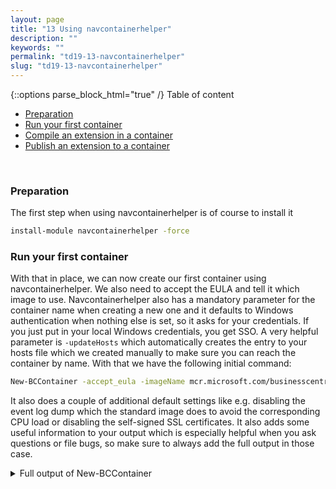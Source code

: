 ```yaml
---
layout: page
title: "13 Using navcontainerhelper"
description: ""
keywords: ""
permalink: "td19-13-navcontainerhelper"
slug: "td19-13-navcontainerhelper"
---
```

{::options parse_block_html="true" /}
Table of content
- [Preparation](#preparation)
- [Run your first container](#run-your-first-container)
- [Compile an extension in a container](#compile-an-extension-in-a-container)
- [Publish an extension to a container](#publish-an-extension-to-a-container)

&nbsp;<br />

### Preparation
The first step when using navcontainerhelper is of course to install it
```bash
install-module navcontainerhelper -force
```

### Run your first container
With that in place, we can now create our first container using navcontainerhelper. We also need to accept the EULA and tell it which image to use. Navcontainerhelper also has a mandatory parameter for the container name when creating a new one and it defaults to Windows authentication when nothing else is set, so it asks for your credentials. If you just put in your local Windows credentials, you get SSO. A very helpful parameter is `-updateHosts` which automatically creates the entry to your hosts file which we created manually to make sure you can reach the container by name. With that we have the following initial command:
```bash
New-BCContainer -accept_eula -imageName mcr.microsoft.com/businesscentral/onprem:ltsc2019 -containerName helper -updateHosts
```
It also does a couple of additional default settings like e.g. disabling the event log dump which the standard image does to avoid the corresponding CPU load or disabling the self-signed SSL certificates. It also adds some useful information to your output which is especially helpful when you ask questions or file bugs, so make sure to always add the full output in those case.
<details><summary markdown="span">Full output of New-BCContainer</summary>
```bash
PS C:\> New-BCContainer -accept_eula -imageName mcr.microsoft.com/businesscentral/onprem:ltsc2019 -containerName helper -updateHosts
NavContainerHelper is version 0.6.4.18
NavContainerHelper is running as administrator
Host is Microsoft Windows Server 2019 Datacenter - ltsc2019
Docker Client Version is 19.03.4
Docker Server Version is 19.03.4
Using image mcr.microsoft.com/businesscentral/onprem:ltsc2019
Creating Container helper
Version: 15.1.37793.0-W1
Style: onprem
Platform: 15.0.37769.0
Generic Tag: 0.0.9.96
Container OS Version: 10.0.17763.805 (ltsc2019)
Host OS Version: 10.0.17763.805 (ltsc2019)
Using locale en-US
Using process isolation
Disabling the standard eventlog dump to container log every 2 seconds (use -dumpEventLog to enable)
Files in C:\ProgramData\NavContainerHelper\Extensions\helper\my:
- AdditionalOutput.ps1
- MainLoop.ps1
- SetupVariables.ps1
- SetupWebClient.ps1
- updatehosts.ps1
Creating container helper from image mcr.microsoft.com/businesscentral/onprem:ltsc2019
b5e012ff2b1a48ffbede7c6ce023a0a993fadac0873b288f5c8c87c8a0d09f58
Waiting for container helper to be ready
Initializing...
Setting host.containerhelper.internal to 172.27.0.1 in container hosts file
Starting Container
Hostname is
PublicDnsName is helper
Using Windows Authentication
Starting Local SQL Server
Starting Internet Information Server
Modifying Service Tier Config File with Instance Specific Settings
Starting Service Tier
Registering event sources
Creating DotNetCore Web Server Instance
Creating http download site
Creating Windows user Verwalter
Setting SA Password and enabling SA
Creating SUPER user
Container IP Address: 172.27.1.1
Container Hostname  :
Container Dns Name  : helper
Web Client          : http://helper/BC/
Dev. Server         : http://helper
Dev. ServerInstance : BC
Setting helper to 172.27.1.1 in host hosts file

Files:
http://helper:8080/al-4.0.194000.vsix

Initialization took 45 seconds
Ready for connections!
Reading CustomSettings.config from helper
Creating Desktop Shortcuts for helper
Container helper successfully created
```
</details>
&nbsp;<br />

When the container is available, you also get helpful shortcuts on your Desktop, which you can use to access the WebClient or get a PowerShell session into the container. You can either use those or enter http://helper/BC to get to the WebClient

### Compile an extension in a container
Navcontainerhelper brings a lot of additional helper functions for dealing with extensions. Whether you are bringing your C/AL code modifications to AL, working on an AL-native project or setting up your CI/CD environment, navcontainerhelper brings useful cmdlets. One such example is the ability to compile an extension in a container. For that, we first need to get an AL extension. The easiest way is to install the AL extension through Visual Studio Code (go to the extensions view and search for "AL") and when it has finished, hit Ctrl+Alt+P and enter "AL: Go". Use the default folder and select target platform 4.0. This will give you a small sample extension and the VS code window will refresh. Hit ESC when asked about your server as we will use navcontainerhelper for compiling our extension.

For the container to be able to access the sources, we need to set up a bind mount for that folder. Therefore, remove the first container, create a second one with a bind mount for our little project and then run the compile command. Note the usage of `-additionalParameters` which is the mechanism of navcontainerhelper to add any parameter to the the actual docker run command it generates.
```bash
Remove-BCContainer -containerName helper
New-BCContainer -accept_eula -imageName mcr.microsoft.com/businesscentral/onprem:ltsc2019 -containerName compile -updateHosts -additionalParameters @("-v c:\users\Verwalter\Documents\AL\ALProject1\:c:\src")
Compile-AppInBCContainer -containerName compile -appProjectFolder c:\users\Verwalter\Documents\AL\ALProject1\
```

<details><summary markdown="span">Full output of removing and creating the container and then compiling the extension</summary>
```bash
PS C:\> Remove-BCContainer -containerName helper
Removing container helper
Removing helper from host hosts file
Removing C:\ProgramData\NavContainerHelper\Extensions\helper
PS C:\> New-BCContainer -accept_eula -imageName mcr.microsoft.com/businesscentral/onprem:ltsc2019 -containerName compile -updateHosts -additionalParameters @("-v c:\users\Verwalter\Documents\AL\ALProject1\:c:\src")
NavContainerHelper is version 0.6.4.18
NavContainerHelper is running as administrator
Host is Microsoft Windows Server 2019 Datacenter - ltsc2019
Docker Client Version is 19.03.4
Docker Server Version is 19.03.4
Using image mcr.microsoft.com/businesscentral/onprem:ltsc2019
Creating Container compile
Version: 15.1.37793.0-W1
Style: onprem
Platform: 15.0.37769.0
Generic Tag: 0.0.9.96
Container OS Version: 10.0.17763.805 (ltsc2019)
Host OS Version: 10.0.17763.805 (ltsc2019)
Using locale en-US
Using process isolation
Disabling the standard eventlog dump to container log every 2 seconds (use -dumpEventLog to enable)
Files in C:\ProgramData\NavContainerHelper\Extensions\compile\my:
- AdditionalOutput.ps1
- MainLoop.ps1
- SetupVariables.ps1
- SetupWebClient.ps1
- updatehosts.ps1
Creating container compile from image mcr.microsoft.com/businesscentral/onprem:ltsc2019
94da85725c4c80f25d8f7209afbdc92cf1a5c178f851df6103e8c774c18c18e9
Waiting for container compile to be ready
Initializing...
Setting host.containerhelper.internal to 172.27.0.1 in container hosts file
Starting Container
Hostname is
PublicDnsName is compile
Using Windows Authentication
Starting Local SQL Server
Starting Internet Information Server
Modifying Service Tier Config File with Instance Specific Settings
Starting Service Tier
Registering event sources
Creating DotNetCore Web Server Instance
Creating http download site
Creating Windows user Verwalter
Setting SA Password and enabling SA
Creating SUPER user
Container IP Address: 172.27.4.17
Container Hostname  :
Container Dns Name  : compile
Web Client          : http://compile/BC/
Dev. Server         : http://compile
Dev. ServerInstance : BC
Setting compile to 172.27.4.17 in host hosts file

Files:
http://compile:8080/al-4.0.194000.vsix

Initialization took 46 seconds
Ready for connections!
Reading CustomSettings.config from compile
Creating Desktop Shortcuts for compile
Container compile successfully created
PS C:\> Compile-AppInBCContainer -containerName compile -appProjectFolder c:\users\Verwalter\Documents\AL\ALProject1\
Using Symbols Folder: c:\users\Verwalter\Documents\AL\ALProject1\.alpackages
Downloading symbols: Microsoft_System_15.0.37769.0.app
Url : http://172.27.4.17:7049/BC/dev/packages?publisher=Microsoft&appName=System&versionText=15.0.0.0&tenant=default
Downloading symbols: Microsoft_System Application_15.1.37793.0.app
Url : http://172.27.4.17:7049/BC/dev/packages?publisher=Microsoft&appName=System Application&versionText=1.0.0.0&tenant=default
Downloading symbols: Microsoft_Base Application_15.1.37793.0.app
Url : http://172.27.4.17:7049/BC/dev/packages?publisher=Microsoft&appName=Base Application&versionText=15.0.0.0&tenant=default
Compiling...
alc.exe /project:c:\src\ /packagecachepath:c:\src\.alpackages /out:c:\src\output\Default publisher_ALProject1_1.0.0.0.app /assemblyprobingpaths:"C:\Program Files (x86)\Microsoft Dynamics NAV\150\RoleTailored Client","C:\Program Files\Microsoft Dynamics NAV\150\Service","C:\Program Files (x86)\Open XML SDK\V2.5\lib","c:\windows\assembly","C:\Test Assemblies\Mock Assemblies"
Microsoft (R) AL Compiler version 4.0.2.62932
Copyright (C) Microsoft Corporation. All rights reserved

Compilation started for project 'ALProject1' containing '1' files at '23:18:47.867'.


Compilation ended at '23:18:54.276'.

c:\users\Verwalter\Documents\AL\ALProject1\output\Default publisher_ALProject1_1.0.0.0.app successfully created in 29 seconds
c:\users\Verwalter\Documents\AL\ALProject1\output\Default publisher_ALProject1_1.0.0.0.app
```
</details>
&nbsp;<br />

### Publish an extension to a container
Now the last step is to publish that extension to a container. To make sure we are starting form a clean slate, we remove the container again, create a new one and publish (and sync and install) the extension. Note that we no longer need to bind mount the source folder as the communication now works through the management APIs provided by the development service in the container. We need to add the `-skipVerification` parameter as we don't have code signing in place, but for development purposes, that is ok. 
```bash
Remove-BCContainer compile
New-BCContainer -accept_eula -imageName mcr.microsoft.com/businesscentral/onprem:ltsc2019 -containerName publish -updateHosts
Publish-NavContainerApp -containerName publish -appFile "C:\Users\Verwalter\Documents\AL\ALProject1\output\Default publisher_ALProject1_1.0.0.0.app" -skipVerification -sync -install
```

<details><summary markdown="span">Full output of remove, create and publish</summary>
```bash
PS C:\> Remove-BCContainer compile
Removing container compile
Removing compile from host hosts file
Removing C:\ProgramData\NavContainerHelper\Extensions\compile
PS C:\> New-BCContainer -accept_eula -imageName mcr.microsoft.com/businesscentral/onprem:ltsc2019 -containerName publish -updateHosts
NavContainerHelper is version 0.6.4.18
NavContainerHelper is running as administrator
Host is Microsoft Windows Server 2019 Datacenter - ltsc2019
Docker Client Version is 19.03.4
Docker Server Version is 19.03.4
Using image mcr.microsoft.com/businesscentral/onprem:ltsc2019
Creating Container publish
Version: 15.1.37793.0-W1
Style: onprem
Platform: 15.0.37769.0
Generic Tag: 0.0.9.96
Container OS Version: 10.0.17763.805 (ltsc2019)
Host OS Version: 10.0.17763.805 (ltsc2019)
Using locale en-US
Using process isolation
Disabling the standard eventlog dump to container log every 2 seconds (use -dumpEventLog to enable)
Files in C:\ProgramData\NavContainerHelper\Extensions\publish\my:
- AdditionalOutput.ps1
- MainLoop.ps1
- SetupVariables.ps1
- SetupWebClient.ps1
- updatehosts.ps1
Creating container publish from image mcr.microsoft.com/businesscentral/onprem:ltsc2019
4253de61241b6cb4205f1d62d976fc5d254aa7fb53fb44a77fd3249b2e138b83
Waiting for container publish to be ready
Initializing...
Setting host.containerhelper.internal to 172.27.0.1 in container hosts file
Starting Container
Hostname is
PublicDnsName is publish
Using Windows Authentication
Starting Local SQL Server
Starting Internet Information Server
Modifying Service Tier Config File with Instance Specific Settings
Starting Service Tier
Registering event sources
Creating DotNetCore Web Server Instance
Creating http download site
Creating Windows user Verwalter
Setting SA Password and enabling SA
Creating SUPER user
Container IP Address: 172.27.0.56
Container Hostname  :
Container Dns Name  : publish
Web Client          : http://publish/BC/
Dev. Server         : http://publish
Dev. ServerInstance : BC
Setting publish to 172.27.0.56 in host hosts file

Files:
http://publish:8080/al-4.0.194000.vsix

Initialization took 46 seconds
Ready for connections!
Reading CustomSettings.config from publish
Creating Desktop Shortcuts for publish
Container publish successfully created
PS C:\> Publish-NavContainerApp -containerName publish -appFile "C:\Users\Verwalter\Documents\AL\ALProject1\output\Default publisher_ALProject1_1.0.0.0.app" -skipVerification -sync -install
Publishing C:\ProgramData\NavContainerHelper\Extensions\publish\_Default publisher_ALProject1_1.0.0.0.app
Synchronizing ALProject1 on tenant default
Installing ALProject1 on tenant default
App successfully published
```
</details>
&nbsp;<br />
To verify that you have successfully published the extension, go to http://publish/BC/ or use the shortcut on your desktop. In BC, go to customers and you will see the Hello World message. You will also find the app in extension management
{::options parse_block_html="true" /}
